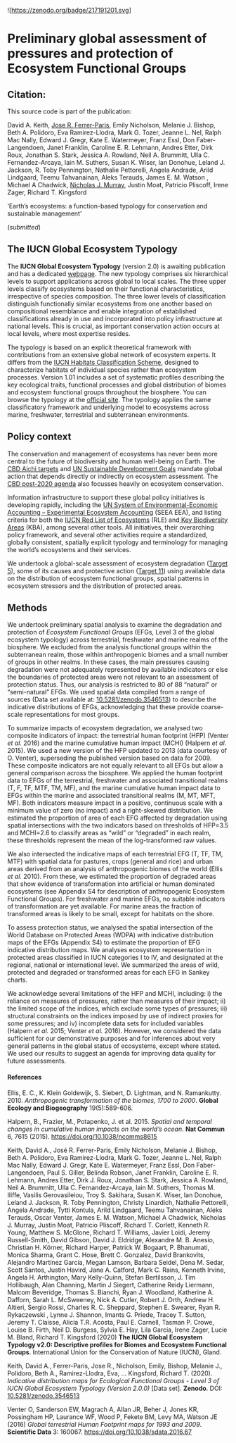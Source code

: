 ![https://zenodo.org/badge/217191201.svg]

# Preliminary global assessment of pressures and protection of Ecosystem Functional Groups

## Citation:
This source code is part of the publication:

David A. Keith, [Jose R. Ferrer-Paris](https://github.com/jrfep), Emily Nicholson, Melanie J. Bishop, Beth A. Polidoro, Eva Ramirez-Llodra, Mark G. Tozer, Jeanne L. Nel, Ralph Mac Nally, Edward J. Gregr, Kate E. Watermeyer, Franz Essl, Don Faber-Langendoen, Janet Franklin, Caroline E. R. Lehmann, Andres Etter, Dirk Roux, Jonathan S. Stark, Jessica A. Rowland, Neil A. Brummitt, Ulla C. Fernandez-Arcaya, Iain M. Suthers, Susan K. Wiser, Ian Donohue, Leland J. Jackson, R. Toby Pennington, Nathalie Pettorelli, Angela Andrade, Arild Lindgaard, Teemu Tahvanainan, Aleks Terauds, James E. M. Watson , Michael A Chadwick, [Nicholas J. Murray](https://github.com/nick-murray), Justin Moat, Patricio Pliscoff, Irene Zager, Richard T. Kingsford

‘Earth’s ecosystems: a function-based typology for conservation and sustainable management’

(*submitted*)

##  The IUCN Global Ecosystem Typology

The **IUCN Global Ecosystem Typology** (version 2.0) is awaiting publication and has a dedicated [webpage](https://global-ecosystems.org/). The new typology comprises six hierarchical levels to support applications across global to local scales. The three upper levels classify ecosystems based on their functional characteristics, irrespective of species composition. The three lower levels of classification distinguish functionally similar ecosystems from one another based on compositional resemblance and enable integration of established classifications already in use and incorporated into policy infrastructure at national levels. This is crucial, as important conservation action occurs at local levels, where most expertise resides.

The typology is based on an explicit theoretical framework with contributions from an extensive global network of ecosystem experts. It differs from the [IUCN Habitats Classification Scheme](https://www.iucnredlist.org/resources/habitat-classification-scheme), designed to characterize habitats of individual species rather than ecosystem processes. Version 1.01 includes a set of systematic profiles describing the key ecological traits, functional processes and global distribution of biomes and ecosystem functional groups throughout the biosphere. You can browse the typology at the [official site](https://global-ecosystems.org/). The typology applies the same classificatory framework and underlying model to ecosystems across marine, freshwater, terrestrial and subterranean environments.

## Policy context

The conservation and management of ecosystems has never been more central to the future of biodiversity and human well-being on Earth. The <a href="https://www.cbd.int/sp/targets/" target="_blank">CBD Aichi targets</a> and <a href="https://www.un.org/sustainabledevelopment/sustainable-development-goals/" target="_blank">UN Sustainable Development Goals</a> mandate global action that depends directly or indirectly on ecosystem assessment. The <a href="https://www.cbd.int/article/2020-01-10-19-02-38" target="_blank">CBD post-2020 agenda</a> also focusses heavily on ecosystem conservation.</p>

Information infrastructure to support these global policy initiatives is developing rapidly, including the <a href="https://seea.un.org/content/seea-experimental-ecosystem-accounting-revision" target="_blank">UN System of Environmental-Economic Accounting – Experimental Ecosystem Accounting</a> (SEEA EEA), and listing criteria for both the <a href="https://iucnrle.org/about-rle/" target="_blank">IUCN Red List of Ecosystems</a> (RLE) and<a href="https://www.iucn.org/resources/conservation-tools/world-database-on-key-biodiversity-areas" target="_blank"> Key Biodiversity Areas</a> (KBA), among several other tools. All initiatives, their overarching policy framework, and several other activities require a standardized, globally consistent, spatially explicit typology and terminology for managing the world’s ecosystems and their services.

We undertook a global-scale assessment of ecosystem degradation ([Target 5](https://www.cbd.int/doc/strategic-plan/targets/T5-quick-guide-en.pdf)), some of its causes and protective action ([Target 11](https://www.cbd.int/doc/strategic-plan/targets/T5-quick-guide-en.pdf)) using available data on the distribution of ecosystem functional groups, spatial patterns in ecosystem stressors and the distribution of protected areas.

## Methods

We undertook preliminary spatial analysis to examine the degradation and protection of _Ecosystem Functional Groups_ (EFGs, Level 3 of the global ecosystem typology) across terrestrial, freshwater and marine realms of the biosphere. We excluded from the analysis functional groups within the subterranean realm, those within anthropogenic biomes and a small number of groups in other realms. In these cases, the main pressures causing degradation were not adequately represented by available indicators or else the boundaries of protected areas were not relevant to an assessment of protection status. Thus, our analysis is restricted to 80 of 88 “natural” or “semi-natural” EFGs. We used spatial data compiled from a range of sources (Data set available at: [10.5281/zenodo.3546513](http://doi.org/10.5281/zenodo.3546513)) to describe the indicative distributions of EFGs, acknowledging that these provide coarse-scale representations for most groups.

To summarize impacts of ecosystem degradation, we analysed two composite indicators of impact: the terrestrial human footprint (HFP) (Venter _et al._ 2016) and the marine cumulative human impact (MCHI) (Halpern _et al._ 2015). We used a new version of the HFP updated to 2013 (data courtesy of O. Venter), superseding the published version based on data for 2009. These composite indicators are not equally relevant to all EFGs but allow a general comparison across the biosphere. We applied the human footprint data to EFGs of the terrestrial, freshwater and associated transitional realms (T, F, TF, MTF, TM, MF), and the marine cumulative human impact data to EFGs within the marine and associated transitional realms (M, MT, MFT, MF). Both indicators measure impact in a positive, continuous scale with a minimum value of zero (no impact) and a right-skewed distribution. We estimated the proportion of area of each EFG affected by degradation using spatial intersections with the two indicators based on thresholds of HFP=3.5 and MCHI=2.6 to classify areas as “wild” or “degraded” in each realm, these thresholds represent the mean of the log-transformed raw values.

We also intersected the indicative maps of each terrestrial EFG (T, TF, TM, MTF) with spatial data for pastures, crops (general and rice) and urban areas derived from an analysis of anthropogenic biomes of the world (Ellis _et al._ 2010). From these, we estimated the proportion of degraded areas that show evidence of transformation into artificial or human dominated ecosystems (see Appendix S4 for description of anthropogenic Ecosystem Functional Groups). For freshwater and marine EFGs, no suitable indicators of transformation are yet available. For marine areas the fraction of transformed areas is likely to be small, except for habitats on the shore.

To assess protection status, we analysed the spatial intersection of the World Database on Protected Areas (WDPA) with indicative distribution maps of the EFGs (Appendix S4) to estimate the proportion of EFG indicative distribution maps. We analyses ecosystem representation in protected areas classified in IUCN categories I to IV, and designated at the regional, national or international level. We summarized the areas of wild, protected and degraded or transformed areas for each EFG in Sankey charts.

We acknowledge several limitations of the HFP and MCHI, including: i) the reliance on measures of pressures, rather than measures of their impact; ii) the limited scope of the indices, which exclude some types of pressures; iii) structural constraints on the indices imposed by use of indirect proxies for some pressures; and iv) incomplete data sets for included variables (Halpern _et al._ 2015; Venter _et al._ 2016). However, we considered the data sufficient for our demonstrative purposes and for inferences about very general patterns in the global status of ecosystems, except where stated. We used our results to suggest an agenda for improving data quality for future assessments.

#### References

Ellis, E. C., K. Klein Goldewijk, S. Siebert, D. Lightman, and N. Ramankutty. 2010. _Anthropogenic transformation of the biomes, 1700 to 2000_. **Global Ecology and Biogeography** 19(5):589-606.

Halpern, B., Frazier, M., Potapenko, J. et al. 2015. _Spatial and temporal changes in cumulative human impacts on the world’s ocean_. **Nat Commun** 6, 7615 (2015). https://doi.org/10.1038/ncomms8615

Keith, David A., José R. Ferrer-Paris, Emily Nicholson, Melanie J. Bishop, Beth A. Polidoro, Eva Ramirez-Llodra, Mark G. Tozer, Jeanne L. Nel, Ralph Mac Nally, Edward J. Gregr, Kate E. Watermeyer, Franz Essl, Don Faber-Langendoen, Paul S. Giller, Belinda Robson, Janet Franklin, Caroline E. R. Lehmann, Andres Etter, Dirk J. Roux, Jonathan S. Stark, Jessica A. Rowland, Neil A. Brummitt, Ulla C. Fernandez-Arcaya, Iain M. Suthers, Thomas M. Iliffe, Vasilis Gerovasileiou, Troy S. Sakihara, Susan K. Wiser, Ian Donohue, Leland J. Jackson, R. Toby Pennington, Christy Linardich, Nathalie Pettorelli, Angela Andrade, Tytti Kontula, Arild Lindgaard, Teemu Tahvanainan, Aleks Terauds, Oscar Venter, James E. M. Watson, Michael A Chadwick, Nicholas J. Murray, Justin Moat, Patricio Pliscoff, Richard T. Corlett, Kenneth R. Young, Matthew S. McGlone, Richard T. Williams, Javier Loidi, Jeremy Russell-Smith, David Gibson, David J. Eldridge, Alexandre M. B. Anesio, Christian H. Körner, Richard Harper, Patrick W. Bogaart, P. Bhanumati, Monica Sharma, Grant C. Hose, Brett C. Gonzalez, David Brankovits, Alejandro Martínez García, Megan Lamson, Barbara Seidel, Dena M. Sedar, Scott Santos, Justin Havird, Jane A. Catford, Mark C. Rains, Kenneth Irvine, Angela H. Arthington, Mary Kelly-Quinn, Stefan Bertilsson, J. Tim Hollibaugh, Alan Channing, Martin J Siegert, Catherine Reidy Liermann, Malcom Beveridge, Thomas S. Bianchi, Ryan J. Woodland, Katherine A. Dafforn, Sarah L. McSweeney, Nick A. Cutler, Robert J. Orth, Andrew H. Altieri, Sergio Rossi, Charles R. C. Sheppard, Stephen E. Swearer, Ryan R. Rykaczewski , Lynne J. Shannon, Imants G. Priede, Tracey T. Sutton, Jeremy T. Claisse, Alicia T.R. Acosta, Paul E. Carnell,  Tasman P. Crowe, Louise B. Firth, Neil D. Burgess, Sylvia E. Hay, Lila García, Irene Zager, Lucie M. Bland, Richard T. Kingsford (2020) **The IUCN Global Ecosystem Typology v2.0: Descriptive profiles for Biomes and Ecosystem Functional Groups**. International Union for the Conservation of Nature (IUCN), Gland.

Keith, David A., Ferrer-Paris, Jose R., Nicholson, Emily, Bishop, Melanie J., Polidoro, Beth A., Ramirez-Llodra, Eva, … Kingsford, Richard T. (2020). *Indicative distribution maps for Ecological Functional Groups - Level 3 of IUCN Global Ecosystem Typology (Version 2.0.0)* [Data set]. **Zenodo**. DOI: [10.5281/zenodo.3546513](http://doi.org/10.5281/zenodo.3546513)

Venter O, Sanderson EW, Magrach A, Allan JR, Beher J, Jones KR, Possingham HP, Laurance WF, Wood P, Fekete BM, Levy MA, Watson JE (2016) _Global terrestrial Human Footprint maps for 1993 and 2009_. **Scientific Data** 3: 160067. https://doi.org/10.1038/sdata.2016.67

